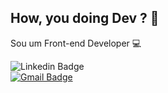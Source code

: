 ## How, you doing Dev ? 👋

<!--
**dallington/dallington** is a ✨ _special_ ✨ repository because its `README.md` (this file) appears on your GitHub profile.

Here are some ideas to get you started:

- 🔭 I’m currently working on ...
- 🌱 I’m currently learning ...
- 👯 I’m looking to collaborate on ...
- 🤔 I’m looking for help with ...
- 💬 Ask me about ...
- 📫 How to reach me: ...
- 😄 Pronouns: ...
- ⚡ Fun fact: ...
-->

Sou um Front-end Developer :computer:
 
 ![Linkedin Badge](https://img.shields.io/badge/-Dallington&nbsp;Augusto-blue?style=flat-square&logo=Linkedin&logoColor=white&link=https://www.linkedin.com/in/dallington/)
<br/>
[![Gmail Badge](https://img.shields.io/badge/-dallington.augusto@gmail.com-c14438?style=flat-square&logo=Gmail&logoColor=white&link=mailto:dallington.augusto@gmail.com)](mailto:pedrohmartinss@hotmail.com)

